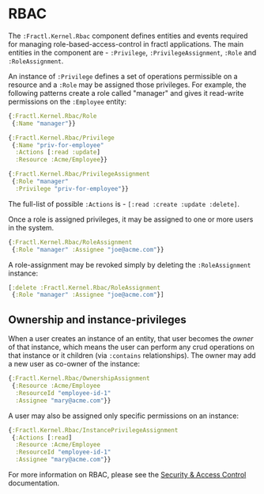 # RBAC

The `:Fractl.Kernel.Rbac` component defines entities and events required for managing role-based-access-control in
fractl applications. The main entities in the component are - `:Privilege`, `:PrivilegeAssignment`, `:Role` and `:RoleAssignment`.

An instance of `:Privilege` defines a set of operations permissible on a resource and a `:Role` may be assigned those privileges.
For example, the following patterns create a role called "manager" and gives it read-write permissions on the `:Employee` entity:

```clojure
{:Fractl.Kernel.Rbac/Role 
 {:Name "manager"}}

{:Fractl.Kernel.Rbac/Privilege
 {:Name "priv-for-employee"
  :Actions [:read :update]
  :Resource :Acme/Employee}}

{:Fractl.Kernel.Rbac/PrivilegeAssignment
 {:Role "manager"
  :Privilege "priv-for-employee"}}
```

The full-list of possible `:Actions` is - `[:read :create :update :delete]`.

Once a role is assigned privileges, it may be assigned to one or more users in the system.

```clojure
{:Fractl.Kernel.Rbac/RoleAssignment
 {:Role "manager" :Assignee "joe@acme.com"}}
```

A role-assignment may be revoked simply by deleting the `:RoleAssignment` instance:

```clojure
[:delete :Fractl.Kernel.Rbac/RoleAssignment 
 {:Role "manager" :Assignee "joe@acme.com"}]
```

## Ownership and instance-privileges

When a user creates an instance of an entity, that user becomes the *owner* of that instance, which means
the user can perform any crud operations on that instance or it children (via `:contains` relationships).
The owner may add a new user as co-owner of the instance:

```clojure
{:Fractl.Kernel.Rbac/OwnershipAssignment
 {:Resource :Acme/Employee
  :ResourceId "employee-id-1"
  :Assignee "mary@acme.com"}}
```

A user may also be assigned only specific permissions on an instance:

```clojure
{:Fractl.Kernel.Rbac/InstancePrivilegeAssignment
 {:Actions [:read]
  :Resource :Acme/Employee
  :ResourceId "employee-id-1"
  :Assignee "mary@acme.com"}}
```

For more information on RBAC, please see the [Security & Access Control](/docs/language/reference/rbac) documentation.
